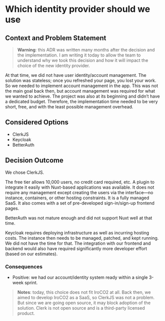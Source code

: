 # Which identity provider should we use

## Context and Problem Statement

> **Warning**: this ADR was written many months after the decision and the implementation. I am writing it today to allow the team to understand why we took this decision and how it will impact the choice of the new identity provider.  

At that time, we did not have user identity/account management. The solution was stateless; once you refreshed your page, you lost your work. So we needed to implement account management in the app. This was not the main goal back then, but account management was required for what we wanted to achieve. The project was also at its beginning and didn’t have a dedicated budget. Therefore, the implementation time needed to be very short, free, and with the least possible management overhead.  

## Considered Options

* ClerkJS  
* Keycloak  
* BetterAuth  

## Decision Outcome

We chose ClerkJS.  

The free tier allows 10,000 users, no credit card required, etc. A plugin to integrate it easily with Nuxt-based applications was available. It does not require any management except creating the users via the interface—no instance, containers, or other hosting constraints. It is a fully managed SaaS. It also comes with a set of pre-developed sign-in/sign-up frontend pages.  

BetterAuth was not mature enough and did not support Nuxt well at that time.  

Keycloak requires deploying infrastructure as well as incurring hosting costs. The instance then needs to be managed, patched, and kept running. We did not have the time for that. The integration with our frontend and backend would also have required significantly more developer effort (based on our estimates).  

### Consequences

* Positive: we had our account/identity system ready within a single 3-week sprint.  

> **Notes**: today, this choice does not fit IroCO2 at all. Back then, we aimed to develop IroCO2 as a SaaS, so ClerkJS was not a problem. But since we are going open source, it may block adoption of the solution. Clerk is not open source and is a third-party licensed product.  
